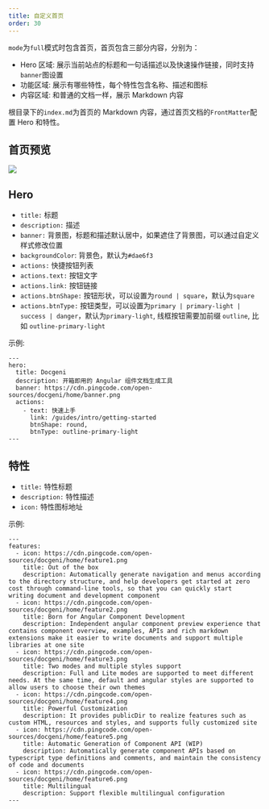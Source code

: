 ```yaml
---
title: 自定义首页
order: 30
---
```


`mode`为`full`模式时包含首页，首页包含三部分内容，分别为：
- Hero 区域: 展示当前站点的标题和一句话描述以及快速操作链接，同时支持`banner`图设置
- 功能区域: 展示有哪些特性，每个特性包含名称、描述和图标
- 内容区域: 和普通的文档一样，展示 Markdown 内容

根目录下的`index.md`为首页的 Markdown 内容，通过首页文档的`FrontMatter`配置 Hero 和特性。

## 首页预览

![](https://cdn.worktile.com/open-sources/docgeni/home-preview.png?1)


## Hero

- `title:` 标题
- `description:` 描述
- `banner:` 背景图，标题和描述默认居中，如果遮住了背景图，可以通过自定义样式修改位置
- `backgroundColor`: 背景色，默认为`#dae6f3`
- `actions:` 快捷按钮列表
- `actions.text:` 按钮文字
- `actions.link:` 按钮链接
- `actions.btnShape:` 按钮形状，可以设置为`round | square`，默认为`square`
- `actions.btnType:` 按钮类型，可以设置为`primary | primary-light | success | danger`，默认为`primary-light`, 线框按钮需要加前缀 `outline`, 比如 `outline-primary-light`

示例:
```
---
hero:
  title: Docgeni
  description: 开箱即用的 Angular 组件文档生成工具
  banner: https://cdn.pingcode.com/open-sources/docgeni/home/banner.png
  actions:
    - text: 快速上手
      link: /guides/intro/getting-started
      btnShape: round,
      btnType: outline-primary-light
---
```

## 特性
- `title:` 特性标题
- `description:` 特性描述
- `icon:` 特性图标地址

示例:
```
---
features:
  - icon: https://cdn.pingcode.com/open-sources/docgeni/home/feature1.png
    title: Out of the box
    description: Automatically generate navigation and menus according to the directory structure, and help developers get started at zero cost through command-line tools, so that you can quickly start  writing document and development component
  - icon: https://cdn.pingcode.com/open-sources/docgeni/home/feature2.png
    title: Born for Angular Component Development
    description: Independent angular component preview experience that contains component overview, examples, APIs and rich markdown extensions make it easier to write documents and support multiple libraries at one site
  - icon: https://cdn.pingcode.com/open-sources/docgeni/home/feature3.png
    title: Two modes and multiple styles support
    description: Full and Lite modes are supported to meet different needs. At the same time, default and angular styles are supported to allow users to choose their own themes
  - icon: https://cdn.pingcode.com/open-sources/docgeni/home/feature4.png
    title: Powerful Customization
    description: It provides publicDir to realize features such as custom HTML, resources and styles, and supports fully customized site
  - icon: https://cdn.pingcode.com/open-sources/docgeni/home/feature5.png
    title: Automatic Generation of Component API (WIP)
    description: Automatically generate component APIs based on typescript type definitions and comments, and maintain the consistency of code and documents
  - icon: https://cdn.pingcode.com/open-sources/docgeni/home/feature6.png
    title: Multilingual
    description: Support flexible multilingual configuration
---
```
